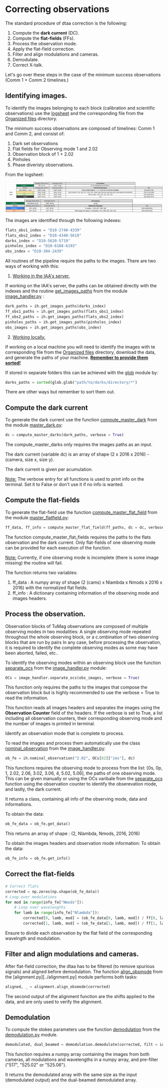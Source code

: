 # Correcting observations

The standard procedure of dtaa correction is the following:
1. Compute the **dark current** (DC).
2. Compute the **flat-fields** (FFs). 
3. Process the observation mode.
4. Apply the flat-field correction.
5. Filter and align modulations and cameras.   
6. Demodulate. 
7. Correct X-talk. 

Let's go over these steps in the case of the minimum success observations (Comm 1 + Comm 2 timelines.)

## Identifying images.

To identify the images belonging to each block (calibration and scientific observations) use the [logsheet](https://docs.google.com/spreadsheets/d/1RJ5KIgxMN6B-1xDe9gRfoTh1L_uTDMbZw0ajLK6S0so/edit?usp=sharing) and the corresponding file from the [Organized files](../Organized_files/) directory. 

The minimum success observations are composed of timelines: Comm 1 and Comm 2, and consist of:
1. Dark set observations
2. Flat fields for Observing mode 1 and 2.02
3. Observation block of 1 + 2.02
4. Pinholes
5. Phase diveristy observations. 

From the logsheet:

![Screenshot](Images_for_guides/Comm1_loghseet.png)
![Screenshot](Images_for_guides/Comm2_logsheet.png)

The images are identified through the following indexes: 
```python
flats_obs1_index = "D10-2740-4339"
flats_obs2_index = "D10-4340-5619"
darks_index = "D10-5620-5719"
pinholes_index = "D10-6188-6193"
obs_index = "D10-304-2439"
```

All routines of the pipeline require the paths to the images. There are two ways of working with this: 

1. <ins>Working in the IAA's server.</ins>

If working on the IAA's server, the paths can be obtained directly with the indexes and the routine [get_images_paths](../image_handler.py#L230) from the module [image_handler.py](../image_handler.py) : 

```python
dark_paths = ih.get_images_paths(darks_index)
ff_obs1_paths = ih.get_images_paths(flats_obs1_index)
ff_obs2_paths = ih.get_images_paths(flats_obs2_index)
pinholes_paths = ih.get_images_paths(pinholes_index)
obs_images = ih.get_images_paths(obs_index)
```
2. <ins>Working locally.</ins>

If working on a local machine you will need to identify the images with te corresponding file from the [Organized files](../Organized_files/) directory, download the data, and generate the paths of your machine. <ins>**Remember to provide them sorted!** </ins>

If stored in separate folders this can be achieved with the [glob](https://docs.python.org/3/library/glob.html) module by: 
```python
darks_paths = sorted(glob.glob("path/to/darks/directory/*")
```
There are other ways but remember to sort them out. 

## Compute the **dark current**

To generate the dark current use the function [compute_master_dark](../master_dark.py#L18) from the module [master_dark.py](../master_dark.py):

```python
dc = compute_master_darks(dark_paths, verbose = True)  
```
The compute_master_darks only requires the images paths as an input. 

The dark current (variable dc) is an array of shape (2 x 2016 x 2016) - (camera, size x, size y). 

The dark current is given per acumulation. 

<ins>Note:</ins> The verbose entry for all functions is used to print info on the terminal. Set it to False or don't use it if no info is wanted.

## Compute the **flat-fields**

To generate the flat-field use the function [compute_master_flat_field](../master_flatfield.py#L15) from the module [master_flatfield.py](../master_flatfield.py):

```python
ff_data, ff_info = compute_master_flat_field(ff_paths, dc = dc, verbose = True)
```

The function compute_master_flat_fields requires the paths to the flats observation and the dark current. Only flat-fields of one observing mode can be provided for each execution of the function. 

<ins>Note:</ins> Currently, if one observing mode is incomplete (there is some image missing) the routine will fail. 

The function returns two variables:
1. ff_data : A numpy array of shape (2 (cams) x Nlambda x Nmods x 2016 x 2016) with the normalized flat fields.
2. ff_info : A dictionary containing information of the observing mode and images headers.

## Process the observation.

Observation blocks of TuMag observations are composed of multiple observing modes in two modalities: A single observing mode repeated throughout the whole observing block, or a c.ombination of two observing blocks that are run by pairs In any case, before processing the observation, it is required to identify the complete observing modes as some may have been aborted, failed, etc.. 

To identify the observing modes within an observing block use the function [separate_ocs](../image_handler.py#L300) from the [image_handler.py](../image_handler.py) module:

```python
OCs = image_handler.separate_ocs(obs_images, verbose = True)
```

This function only requires the paths to the images that compose the observation block but is highly recommended to use the verbose = True to read the information. 

This function reads all images headers and separates the images using the **Observation Counter** field of the headers. If the verbose is set to True, a list including all observation counters, their corresponding observing mode and the number of images is printed in terminal.

Identify an observation mode that is complete to process. 

To read the images and process them automatically use the class [nominal_observation](../image_handler.py#L104) from the [image_handler.py](../image_handler.py):

```python
ob_fe = ih.nominal_observation("2.02", OCs[82]["ims"], dc)
```

This functions requires the observing mode to process from the list: [0s, 0p, 1, 2.02, 2.06, 3.02, 3.06, 4, 5.02, 5.06], the paths of one observing mode. This can be given manually or using the OCs varibale from the [separate_ocs](../image_handler.py#L300) function using the observation counter to identify the obserevation mode, and lastly, the dark current. 

It returns a class, containing all info of the observing mode, data and informations. 

To obtain the data:
```python
ob_fe_data = ob_fe.get_data()
```
This returns an array of shape : (2, Nlambda, Nmods, 2016, 2016)

To obtain the images headers and observation mode information:
To obtain the data:
```python
ob_fe_info = ob_fe.get_info()
```

## Correct the flat-fields

```python
# Correct flats
corrected = np.zeros(np.shape(ob_fe_data))
# Loop over modulations
for mod in range(info_fe["Nmods"]):
    # Loop over wavelengths
    for lamb in range(info_fe["Nlambda"]):
        corrected[0, lamb, mod] = (ob_fe_data[0, lamb, mod]) / ff[0, lamb, mod]
        corrected[1, lamb, mod] = (ob_fe_data[1, lamb, mod]) / ff[1, lamb, mod]
```
Ensure to divide each observation by the flat field of the corresponding wavelngth and modulation.

## Filter and align modulations and cameras. 

After flat-field correction, the dtaa has to be filtered (to remove spurious signals) and aligned before demodulation. 
The function [align_obsmode](../alignment.py) from the [alignment.py][../alignment.py] module performs both tasks:
```python
aligned, _ = alignment.align_obsmode(corrected)
```
The second output of the alignment function are the shifts applied to the data, and are only used to verify the alignment. 

## Demodulation

To compute the stokes parameters use the function [demodulation](../demodulation.py) from the [demodulation.py](../demodulation.py) module. 
```python
demodulated, dual_beamed = demodulation.demodulate(corrected, filt = info_mg["line"])
```
This function requires a numpy array containing the images from both cameras, all modulations and wavelengths in a numpy array, and pre-filter ("517", "525.02" or "525.06"). 

It returns the demodulated array with the same size as the input (demodulated output) and the dual-beamed demodulated array.  

